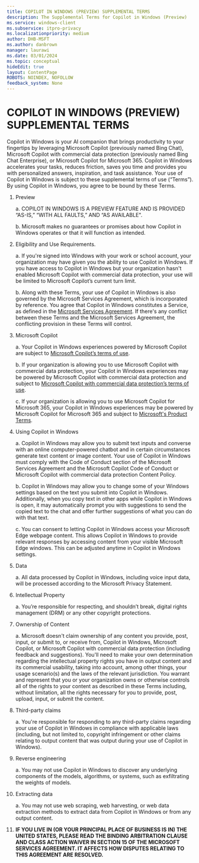 ```yaml
---
title: COPILOT IN WINDOWS (PREVIEW) SUPPLEMENTAL TERMS 
description: The Supplemental Terms for Copilot in Windows (Preview)
ms.service: windows-client
ms.subservice: itpro-privacy
ms.localizationpriority: medium
author: DHB-MSFT
ms.author: danbrown
manager: laurawi
ms.date: 03/01/2024
ms.topic: conceptual
hideEdit: true
layout: ContentPage
ROBOTS: NOINDEX, NOFOLLOW
feedback_system: None
---
```


# COPILOT IN WINDOWS (PREVIEW) SUPPLEMENTAL TERMS

Copilot in Windows is your AI companion that brings productivity to your fingertips by leveraging Microsoft Copilot (previously named Bing Chat), Microsoft Copilot with commercial data protection (previously named Bing Chat Enterprise), or Microsoft Copilot for Microsoft 365. Copilot in Windows accelerates your tasks, reduces friction, saves you time and provides you with personalized answers, inspiration, and task assistance. Your use of Copilot in Windows is subject to these supplemental terms of use (“Terms”). By using Copilot in Windows, you agree to be bound by these Terms.

1. Preview

    a. COPILOT IN WINDOWS IS A PREVIEW FEATURE AND IS PROVIDED “AS-IS,” “WITH ALL FAULTS,” AND “AS AVAILABLE".  

    b. Microsoft makes no guarantees or promises about how Copilot in Windows operates or that it will function as intended.

2. Eligibility and Use Requirements.

    a. If you're signed into Windows with your work or school account, your organization may have given you the ability to use Copilot in Windows. If you have access to Copilot in Windows but your organization hasn't enabled Microsoft Copilot with commercial data protection, your use will be limited to Microsoft Copilot’s current turn limit.

    b. Along with these Terms, your use of Copilot in Windows is also governed by the Microsoft Services Agreement, which is incorporated by reference. You agree that Copilot in Windows constitutes a Service, as defined in the [Microsoft Services Agreement](https://www.microsoft.com/servicesagreement). If there's any conflict between these Terms and the Microsoft Services Agreement, the conflicting provision in these Terms will control.

3. Microsoft Copilot

    a. Your Copilot in Windows experiences powered by Microsoft Copilot are subject to [Microsoft Copilot’s terms of use](https://www.bing.com/new/termsofuse).  

    b. If your organization is allowing you to use Microsoft Copilot with commercial data protection, your Copilot in Windows experiences may be powered by Microsoft Copilot with commercial data protection and subject to [Microsoft Copilot with commercial data protection’s terms of use](/copilot/terms-of-use).

    c. If your organization is allowing you to use Microsoft Copilot for Microsoft 365, your Copilot in Windows experiences may be powered by Microsoft Copilot for Microsoft 365 and subject to [Microsoft's Product Terms](https://www.microsoft.com/licensing/terms/product/ForOnlineServices/all).

4. Using Copilot in Windows

    a. Copilot in Windows may allow you to submit text inputs and converse with an online computer-powered chatbot and in certain circumstances generate text content or image content. Your use of Copilot in Windows must comply with the Code of Conduct section of the Microsoft Services Agreement and the Microsoft Copilot Code of Conduct or Microsoft Copilot with commercial data protection Content Policy.

    b. Copilot in Windows may allow you to change some of your Windows settings based on the text you submit into Copilot in Windows. Additionally, when you copy text in other apps while Copilot in Windows is open, it may automatically prompt you with suggestions to send the copied text to the chat and offer further suggestions of what you can do with that text.

    c. You can consent to letting Copilot in Windows access your Microsoft Edge webpage content. This allows Copilot in Windows to provide relevant responses by accessing content from your visible Microsoft Edge windows. This can be adjusted anytime in Copilot in Windows settings.

5. Data

    a. All data processed by Copilot in Windows, including voice input data, will be processed according to the Microsoft Privacy Statement.

6. Intellectual Property

    a. You’re responsible for respecting, and shouldn’t break, digital rights management (DRM) or any other copyright protections.

7. Ownership of Content

    a. Microsoft doesn't claim ownership of any content you provide, post, input, or submit to, or receive from, Copilot in Windows, Microsoft Copilot, or Microsoft Copilot with commercial data protection (including feedback and suggestions). You'll need to make your own determination regarding the intellectual property rights you have in output content and its commercial usability, taking into account, among other things, your usage scenario(s) and the laws of the relevant jurisdiction. You warrant and represent that you or your organization owns or otherwise controls all of the rights to your content as described in these Terms including, without limitation, all the rights necessary for you to provide, post, upload, input, or submit the content.  

8. Third-party claims

    a. You're responsible for responding to any third-party claims regarding your use of Copilot in Windows in compliance with applicable laws (including, but not limited to, copyright infringement or other claims relating to output content that was output during your use of Copilot in Windows).

9. Reverse engineering  

    a. You may not use Copilot in Windows to discover any underlying components of the models, algorithms, or systems, such as exfiltrating the weights of models.

10. Extracting data

    a. You may not use web scraping, web harvesting, or web data extraction methods to extract data from Copilot in Windows or from any output content.

11. **IF YOU LIVE IN (OR YOUR PRINCIPAL PLACE OF BUSINESS IS IN) THE UNITED STATES, PLEASE READ THE BINDING ARBITRATION CLAUSE AND CLASS ACTION WAIVER IN SECTION 15 OF THE MICROSOFT SERVICES AGREEMENT. IT AFFECTS HOW DISPUTES RELATING TO THIS AGREEMENT ARE RESOLVED.**